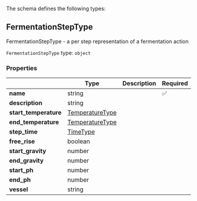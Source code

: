The schema defines the following types:

## FermentationStepType 

FermentationStepType - a per step representation of a fermentation action

`FermentationStepType` type: `object`

### Properties

|   |Type|Description|Required|
|---|----|-----------|--------|
| **name** | string|  | :white_check_mark: |
| **description** | string|  |  |
| **start_temperature** | [TemperatureType](measureable_units.json.md#temperaturetype)|  |  |
| **end_temperature** | [TemperatureType](measureable_units.json.md#temperaturetype)|  |  |
| **step_time** | [TimeType](measureable_units.json.md#timetype)|  |  |
| **free_rise** | boolean|  |  |
| **start_gravity** | number|  |  |
| **end_gravity** | number|  |  |
| **start_ph** | number|  |  |
| **end_ph** | number|  |  |
| **vessel** | string|  |  |

